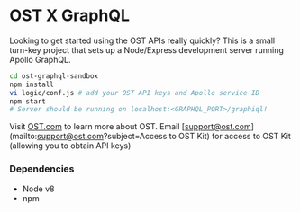 # OST X GraphQL
Looking to get started using the OST APIs really quickly?  This is a small turn-key project that sets up a Node/Express development server running Apollo GraphQL.

```Bash
cd ost-graphql-sandbox
npm install
vi logic/conf.js # add your OST API keys and Apollo service ID
npm start
# Server should be running on localhost:<GRAPHQL_PORT>/graphiql!
```

Visit [OST.com](https://ost.com) to learn more about OST. 
Email [support@ost.com](mailto:support@ost.com?subject=Access to OST Kit) for access to OST Kit (allowing you to obtain API keys) 

### Dependencies
 - Node v8
 - npm
